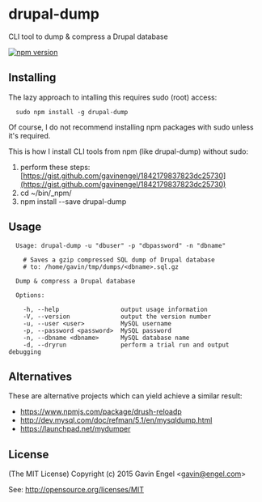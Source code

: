 # drupal-dump
CLI tool to dump & compress a Drupal database

[![npm version](https://badge.fury.io/js/drupal-dump.svg)](http://badge.fury.io/js/drupal-dump)


## Installing 
The lazy approach to intalling this requires sudo (root) access:
```
  sudo npm install -g drupal-dump
```

Of course, I do not recommend installing npm packages with sudo unless it's required.

This is how I install CLI tools from npm (like drupal-dump) without sudo:

1. perform these steps: [https://gist.github.com/gavinengel/1842179837823dc25730](https://gist.github.com/gavinengel/1842179837823dc25730)
2. cd ~/bin/_npm/
3. npm install --save drupal-dump


## Usage
```
  Usage: drupal-dump -u "dbuser" -p "dbpassword" -n "dbname"

	# Saves a gzip compressed SQL dump of Drupal database 
	# to: /home/gavin/tmp/dumps/<dbname>.sql.gz

  Dump & compress a Drupal database

  Options:

    -h, --help                 output usage information
    -V, --version              output the version number
    -u, --user <user>          MySQL username
    -p, --password <password>  MySQL password
    -n, --dbname <dbname>      MySQL database name
    -d, --dryrun               perform a trial run and output debugging
```

## Alternatives
These are alternative projects which can yield achieve a similar result:
* https://www.npmjs.com/package/drush-reloadp
* http://dev.mysql.com/doc/refman/5.1/en/mysqldump.html 
* https://launchpad.net/mydumper

## License

(The MIT License)
Copyright (c) 2015 Gavin Engel <<gavin@engel.com>>

See: http://opensource.org/licenses/MIT

